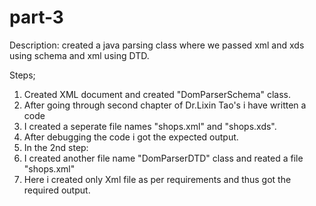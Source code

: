 # part-3

Description: created a java parsing class where we passed xml and xds  using schema and xml using DTD.

Steps;
1. Created XML document and created "DomParserSchema" class.
2. After going through second chapter of Dr.Lixin Tao's i have written a code 
3. I created a seperate file names "shops.xml" and "shops.xds".
4. After debugging the code i got the expected output.
5. In the 2nd step:
6. I created another file name "DomParserDTD" class and reated a file "shops.xml"
7. Here i created only Xml file as per requirements and thus got the required output.

